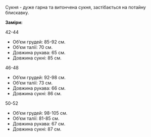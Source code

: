 Сукня - дуже гарна та витончена сукня, застібається на потайну блискавку.

**Заміри:**

42-44

  - Обʼєм грудей: 85-92 см.
  - Обʼєм талії: 70 см.
  - Довжина рукава: 65 см.
  - Довжина сукні: 85 см.

46-48

  - Обʼєм грудей: 92-98 см.
  - Обʼєм талії: 73 см.
  - Довжина рукава: 66 см.
  - Довжина сукні: 86 см.

50-52

  - Обʼєм грудей: 98-105 см.
  - Обʼєм талії: 81-85 см.
  - Довжина рукава: 67 см.
  - Довжина сукні: 87 см.